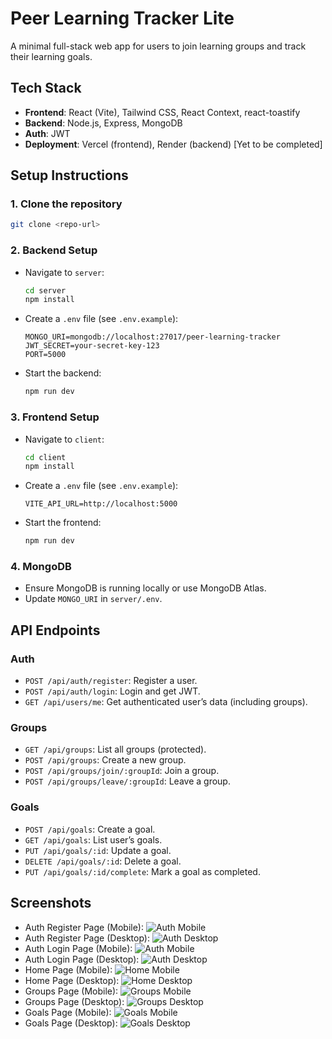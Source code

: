 # Peer Learning Tracker Lite

A minimal full-stack web app for users to join learning groups and track their learning goals.

## Tech Stack
- **Frontend**: React (Vite), Tailwind CSS, React Context, react-toastify
- **Backend**: Node.js, Express, MongoDB
- **Auth**: JWT
- **Deployment**: Vercel (frontend), Render (backend) [Yet to be completed]

## Setup Instructions

### 1. Clone the repository
```bash
git clone <repo-url>
```

### 2. Backend Setup
- Navigate to `server`:
  ```bash
  cd server
  npm install
  ```

- Create a `.env` file (see `.env.example`):
  ```env
  MONGO_URI=mongodb://localhost:27017/peer-learning-tracker
  JWT_SECRET=your-secret-key-123
  PORT=5000
  ```

- Start the backend:
  ```bash
  npm run dev
  ```

### 3. Frontend Setup
- Navigate to `client`:
  ```bash
  cd client
  npm install
  ```

- Create a `.env` file (see `.env.example`):
  ```env
  VITE_API_URL=http://localhost:5000
  ```

- Start the frontend:
  ```bash
  npm run dev
  ```

### 4. MongoDB
- Ensure MongoDB is running locally or use MongoDB Atlas.
- Update `MONGO_URI` in `server/.env`.

## API Endpoints

### Auth
- `POST /api/auth/register`: Register a user.
- `POST /api/auth/login`: Login and get JWT.
- `GET /api/users/me`: Get authenticated user’s data (including groups).

### Groups
- `GET /api/groups`: List all groups (protected).
- `POST /api/groups`: Create a new group.
- `POST /api/groups/join/:groupId`: Join a group.
- `POST /api/groups/leave/:groupId`: Leave a group.

### Goals
- `POST /api/goals`: Create a goal.
- `GET /api/goals`: List user’s goals.
- `PUT /api/goals/:id`: Update a goal.
- `DELETE /api/goals/:id`: Delete a goal.
- `PUT /api/goals/:id/complete`: Mark a goal as completed.

## Screenshots
- Auth Register Page (Mobile): ![Auth Mobile](screenshots/auth-register-mobile.png)
- Auth Register Page (Desktop): ![Auth Desktop](screenshots/auth-register-desktop.png)
- Auth Login Page (Mobile): ![Auth Mobile](screenshots/auth-login-mobile.png)
- Auth Login Page (Desktop): ![Auth Desktop](screenshots/auth-login-desktop.png)
- Home Page (Mobile): ![Home Mobile](screenshots/home-mobile.png)
- Home Page (Desktop): ![Home Desktop](screenshots/home-desktop.png)
- Groups Page (Mobile): ![Groups Mobile](screenshots/groups-mobile.png)
- Groups Page (Desktop): ![Groups Desktop](screenshots/groups-desktop.png)
- Goals Page (Mobile): ![Goals Mobile](screenshots/goals-mobile.png)
- Goals Page (Desktop): ![Goals Desktop](screenshots/goals-desktop.png)
